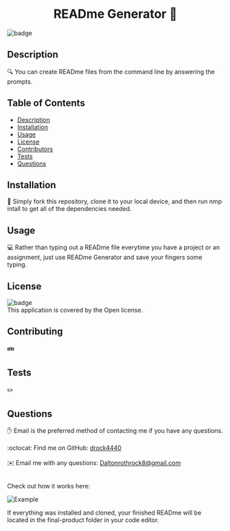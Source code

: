 <h1 align="center">READme Generator 👋</h1>

![badge](https://img.shields.io/badge/license-Open-brightgreen)<br />
## Description
🔍 You can create READme files from the command line by answering the prompts.
## Table of Contents
- [Description](#description)
- [Installation](#installation)
- [Usage](#usage)
- [License](#license)
- [Contributors](#contributors)
- [Tests](#tests)
- [Questions](#questions)
## Installation
💾 Simply fork this repository, clone it to your local device, and then run nmp intall to get all of the dependencies needed. 
## Usage
💻 Rather than typing out a READme file everytime you have a project or an assignment, just use READme Generator and save your fingers some typing.
## License
![badge](https://img.shields.io/badge/license-Open-brightgreen)
<br />
This application is covered by the Open license. 
## Contributing
👪 
## Tests
✏️ 
## Questions
✋ Email is the preferred method of contacting me if you have any questions.<br />
<br />
:octocat: Find me on GitHub: [drock4440](https://github.com/drock4440)<br />
<br />
✉️ Email me with any questions: Daltonrothrock8@gmail.com<br /><br />
  
Check out how it works here: 

![Example](gif-example.gif)

If everything was installed and cloned, your finished READme will be located in the final-product folder in your code editor. 